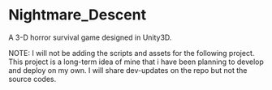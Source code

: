 # Nightmare_Descent
A 3-D horror survival game designed in Unity3D.


NOTE:
I will not be adding the scripts and assets for the following project.
This project is a long-term idea of mine that i have been planning to develop and deploy on my own. 
I will share dev-updates on the repo but not the source codes.
